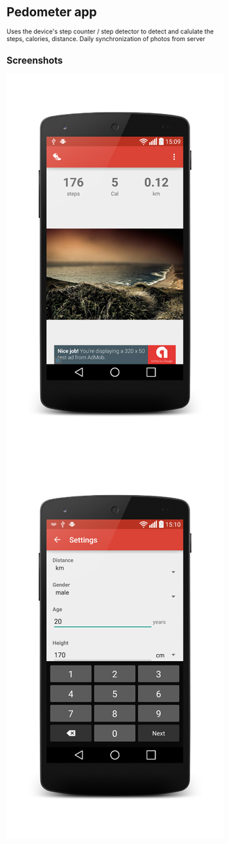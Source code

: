 Pedometer app
=============

Uses the device's step counter / step detector to detect and calulate the steps, calories, distance. Daily synchronization of photos from server

Screenshots
-----------

![Phone main activity](screenshots/PhoneMain.png "Main activity")
![Settings](screenshots/Settings.png "Settings")






